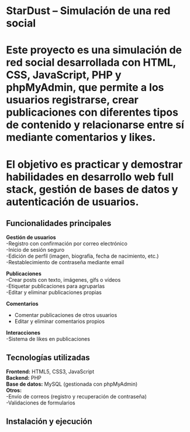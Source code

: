 # StarDust – Simulación de una red social

# Este proyecto es una simulación de red social desarrollada con **HTML, CSS, JavaScript, PHP y phpMyAdmin**, que permite a los usuarios registrarse, crear publicaciones con diferentes tipos de contenido y relacionarse entre sí mediante comentarios y likes.  

# El objetivo es practicar y demostrar habilidades en **desarrollo web full stack**, gestión de bases de datos y autenticación de usuarios.

## Funcionalidades principales

**Gestión de usuarios**  
  -Registro con confirmación por correo electrónico  
  -Inicio de sesión seguro  
  -Edición de perfil (imagen, biografía, fecha de nacimiento, etc.)  
  -Restablecimiento de contraseña mediante email  

**Publicaciones**  
  -Crear posts con texto, imágenes, gifs o vídeos  
  -Etiquetar publicaciones para agruparlas  
  -Editar y eliminar publicaciones propias  

**Comentarios**  
  - Comentar publicaciones de otros usuarios  
  - Editar y eliminar comentarios propios  

**Interacciones**  
  -Sistema de likes en publicaciones  


## Tecnologías utilizadas

**Frontend:** HTML5, CSS3, JavaScript  
**Backend:** PHP  
**Base de datos:** MySQL (gestionada con phpMyAdmin)  
**Otros:**  
  -Envío de correos (registro y recuperación de contraseña)  
  -Validaciones de formularios  

## Instalación y ejecución